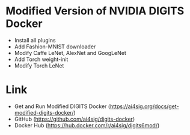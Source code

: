 # Modified Version of NVIDIA DIGITS Docker

- Install all plugins
- Add Fashion-MNIST downloader
- Modify Caffe LeNet, AlexNet and GoogLeNet
- Add Torch weight-init
- Modify Torch LeNet

# Link

- Get and Run Modified DIGITS Docker (https://ai4sig.org/docs/get-modified-digits-docker/)
- GitHub (https://github.com/ai4sig/digits-docker)
- Docker Hub (https://hub.docker.com/r/ai4sig/digits6mod/)
